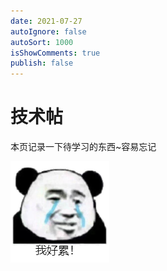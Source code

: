 ```yaml
---
date: 2021-07-27
autoIgnore: false
autoSort: 1000
isShowComments: true
publish: false
---
```


# 技术帖

本页记录一下待学习的东西~容易忘记

![image-20210727150253711](media/计划帖.assets/image-20210727150253711.png)